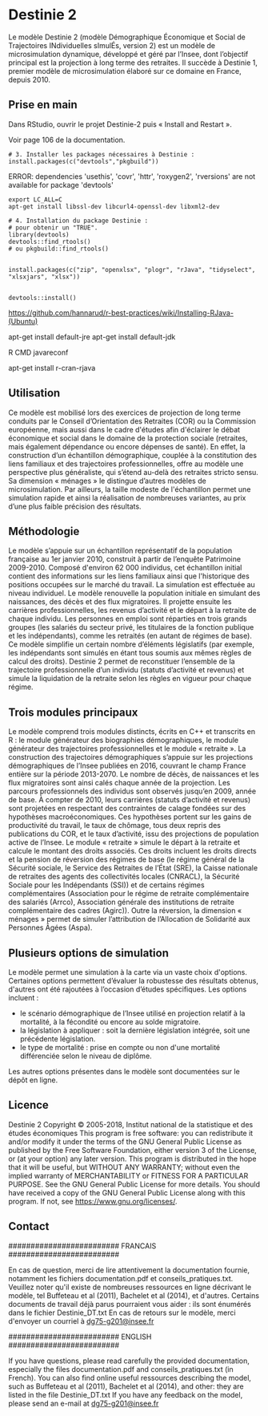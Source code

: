 # Destinie 2

Le modèle Destinie 2 (modèle Démographique Économique et Social de Trajectoires INdividuelles sImulÉs, version 2) est un modèle de microsimulation dynamique, développé et géré par l’Insee, dont l’objectif principal est la projection à long terme des retraites. Il succède à Destinie 1, premier modèle de microsimulation élaboré sur ce domaine en France, depuis 2010.


## Prise en main


Dans RStudio, ouvrir le projet Destinie-2 puis « Install and Restart ».


Voir page 106 de la documentation.

```
# 3. Installer les packages nécessaires à Destinie :
install.packages(c("devtools","pkgbuild"))
```

ERROR: dependencies 'usethis', 'covr', 'httr', 'roxygen2', 'rversions' are not available for package 'devtools'


```
export LC_ALL=C
apt-get install libssl-dev libcurl4-openssl-dev libxml2-dev
```

```
# 4. Installation du package Destinie :
# pour obtenir un "TRUE".
library(devtools)
devtools::find_rtools()
# ou pkgbuild::find_rtools()


install.packages(c("zip", "openxlsx", "plogr", "rJava", "tidyselect", "xlsxjars", "xlsx"))


devtools::install()
```

https://github.com/hannarud/r-best-practices/wiki/Installing-RJava-(Ubuntu)

apt-get install default-jre
apt-get install default-jdk

R CMD javareconf

apt-get install r-cran-rjava


## Utilisation

Ce modèle est mobilisé lors des exercices de projection de long terme conduits par le Conseil d’Orientation des Retraites (COR) ou la Commission européenne, mais aussi dans le cadre d'études afin d'éclairer le débat économique et social dans le domaine de la protection sociale (retraites, mais également dépendance ou encore dépenses de santé). En effet, la construction d’un échantillon démographique, couplée à la constitution des liens familiaux et des trajectoires professionnelles, offre au modèle une perspective plus généraliste, qui s’étend au-delà des retraites stricto sensu. Sa dimension « ménages » le distingue d’autres modèles de microsimulation. Par ailleurs, la taille modeste de l'échantillon permet une simulation rapide et ainsi la réalisation de nombreuses variantes, au prix d’une plus faible précision des résultats.



## Méthodologie

Le modèle s’appuie sur un échantillon représentatif de la population française au 1er janvier 2010, construit à partir de l’enquête Patrimoine 2009-2010. Composé d'environ 62 000 individus, cet échantillon initial contient des informations sur les liens familiaux ainsi que l'historique des positions occupées sur le marché du travail. 
La simulation est effectuée au niveau individuel. Le modèle renouvelle la population initiale en simulant des naissances, des décès et des flux migratoires. Il projette ensuite les carrières professionnelles, les revenus d’activité et le départ à la retraite de chaque individu. 
Les personnes en emploi sont réparties en trois grands groupes (les salariés du secteur privé, les titulaires de la fonction publique et les indépendants), comme les retraités (en autant de régimes de base). Ce modèle simplifie un certain nombre d’éléments législatifs (par exemple, les indépendants sont simulés en étant tous soumis aux mêmes règles de calcul des droits). Destinie 2 permet de reconstituer l’ensemble de la trajectoire professionnelle d’un individu (statuts d’activité et revenus) et simule la liquidation de la retraite selon les règles en vigueur pour chaque régime. 

## Trois modules principaux

Le modèle comprend trois modules distincts, écrits en C++ et transcrits en R : le module générateur des biographies démographiques, le module générateur des trajectoires professionnelles et le module «  retraite ».
La construction des trajectoires démographiques s’appuie sur les projections démographiques de l’Insee publiées en 2016, couvrant le champ France entière sur la période 2013-2070. Le nombre de décès, de naissances et les flux migratoires sont ainsi calés chaque année de la projection. 
Les parcours professionnels des individus sont observés jusqu’en 2009, année de base. À compter de 2010, leurs carrières (statuts d’activité et revenus) sont projetées en respectant des contraintes de calage fondées sur des hypothèses macroéconomiques. Ces hypothèses portent sur les gains de productivité du travail, le taux de chômage, tous deux repris des publications du COR, et le taux d’activité, issu des projections de population active de l’Insee.
Le module « retraite » simule le départ à la retraite et calcule le montant des droits associés. Ces droits incluent les droits directs et la pension de réversion des régimes de base (le régime général de la Sécurité sociale, le Service des Retraites de l’État (SRE), la Caisse nationale de retraites des agents des collectivités locales (CNRACL), la Sécurité Sociale pour les Indépendants (SSI)) et de certains régimes complémentaires (Association pour le régime de retraite complémentaire des salariés (Arrco), Association générale des institutions de retraite complémentaire des cadres (Agirc)). Outre la réversion, la dimension « ménages » permet de simuler l’attribution de l’Allocation de Solidarité aux Personnes Âgées (Aspa).

## Plusieurs options de simulation

Le modèle permet une simulation à la carte via un vaste choix d'options. Certaines options permettent d’évaluer la robustesse des résultats obtenus, d'autres ont été rajoutées à l’occasion d’études spécifiques. Les options incluent :
- le scénario démographique de l’Insee utilisé en projection relatif à la mortalité, à la fécondité ou encore au solde migratoire.
- la législation à appliquer : soit la dernière législation intégrée, soit une précédente législation.
- le type de mortalité : prise en compte ou non d'une mortalité différenciée selon le niveau de diplôme.

Les autres options présentes dans le modèle sont documentées sur le dépôt en ligne.

## Licence
Destinie 2
Copyright © 2005-2018, Institut national de la statistique et des études économiques
This program is free software: you can redistribute it and/or modify
it under the terms of the GNU General Public License as published by
the Free Software Foundation, either version 3 of the License, or
(at your option) any later version.
This program is distributed in the hope that it will be useful,
but WITHOUT ANY WARRANTY; without even the implied warranty of
MERCHANTABILITY or FITNESS FOR A PARTICULAR PURPOSE.  See the
GNU General Public License for more details.
You should have received a copy of the GNU General Public License
along with this program.  If not, see <https://www.gnu.org/licenses/>.

## Contact
#########################	FRANCAIS	#########################

En cas de question, merci de lire attentivement la documentation fournie,
notamment les fichiers documentation.pdf et conseils_pratiques.txt.
Veuillez noter qu'il existe de nombreuses ressources en ligne décrivant le 
modèle, tel Buffeteau et al (2011), Bachelet et al (2014), et d'autres.
Certains documents de travail déjà parus pourraient vous aider : ils sont
énumérés dans le fichier Destinie_DT.txt
En cas de retours sur le modèle, merci d'envoyer un courriel à
dg75-g201@insee.fr

#########################	ENGLISH		#########################

If you have questions, please read carefully the provided documentation,
especially the files documentation.pdf and conseils_pratiques.txt (in French). 
You can also find online useful ressources describing the model, 
such as Buffeteau et al (2011), Bachelet et al (2014), and other:
they are listed in the file Destinie_DT.txt
If you have any feedback on the model, please send an e-mail at 
dg75-g201@insee.fr



